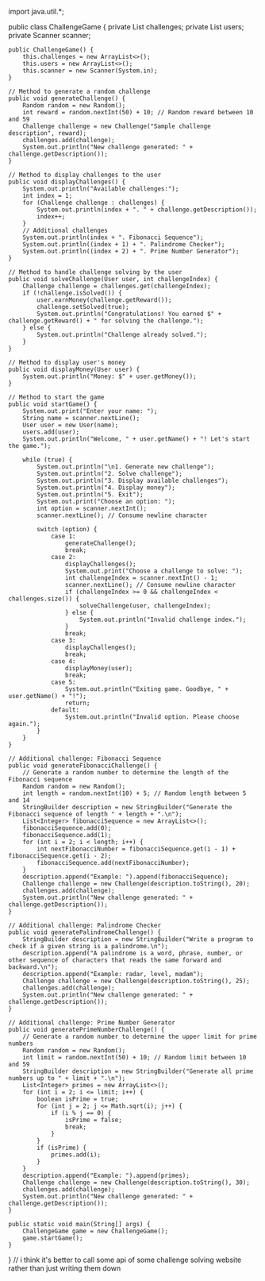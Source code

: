 import java.util.*;

public class ChallengeGame {
    private List<Challenge> challenges;
    private List<User> users;
    private Scanner scanner;

    public ChallengeGame() {
        this.challenges = new ArrayList<>();
        this.users = new ArrayList<>();
        this.scanner = new Scanner(System.in);
    }

    // Method to generate a random challenge
    public void generateChallenge() {
        Random random = new Random();
        int reward = random.nextInt(50) + 10; // Random reward between 10 and 59
        Challenge challenge = new Challenge("Sample challenge description", reward);
        challenges.add(challenge);
        System.out.println("New challenge generated: " + challenge.getDescription());
    }

    // Method to display challenges to the user
    public void displayChallenges() {
        System.out.println("Available challenges:");
        int index = 1;
        for (Challenge challenge : challenges) {
            System.out.println(index + ". " + challenge.getDescription());
            index++;
        }
        // Additional challenges
        System.out.println(index + ". Fibonacci Sequence");
        System.out.println((index + 1) + ". Palindrome Checker");
        System.out.println((index + 2) + ". Prime Number Generator");
    }

    // Method to handle challenge solving by the user
    public void solveChallenge(User user, int challengeIndex) {
        Challenge challenge = challenges.get(challengeIndex);
        if (!challenge.isSolved()) {
            user.earnMoney(challenge.getReward());
            challenge.setSolved(true);
            System.out.println("Congratulations! You earned $" + challenge.getReward() + " for solving the challenge.");
        } else {
            System.out.println("Challenge already solved.");
        }
    }

    // Method to display user's money
    public void displayMoney(User user) {
        System.out.println("Money: $" + user.getMoney());
    }

    // Method to start the game
    public void startGame() {
        System.out.print("Enter your name: ");
        String name = scanner.nextLine();
        User user = new User(name);
        users.add(user);
        System.out.println("Welcome, " + user.getName() + "! Let's start the game.");

        while (true) {
            System.out.println("\n1. Generate new challenge");
            System.out.println("2. Solve challenge");
            System.out.println("3. Display available challenges");
            System.out.println("4. Display money");
            System.out.println("5. Exit");
            System.out.print("Choose an option: ");
            int option = scanner.nextInt();
            scanner.nextLine(); // Consume newline character

            switch (option) {
                case 1:
                    generateChallenge();
                    break;
                case 2:
                    displayChallenges();
                    System.out.print("Choose a challenge to solve: ");
                    int challengeIndex = scanner.nextInt() - 1;
                    scanner.nextLine(); // Consume newline character
                    if (challengeIndex >= 0 && challengeIndex < challenges.size()) {
                        solveChallenge(user, challengeIndex);
                    } else {
                        System.out.println("Invalid challenge index.");
                    }
                    break;
                case 3:
                    displayChallenges();
                    break;
                case 4:
                    displayMoney(user);
                    break;
                case 5:
                    System.out.println("Exiting game. Goodbye, " + user.getName() + "!");
                    return;
                default:
                    System.out.println("Invalid option. Please choose again.");
            }
        }
    }

    // Additional challenge: Fibonacci Sequence
    public void generateFibonacciChallenge() {
        // Generate a random number to determine the length of the Fibonacci sequence
        Random random = new Random();
        int length = random.nextInt(10) + 5; // Random length between 5 and 14
        StringBuilder description = new StringBuilder("Generate the Fibonacci sequence of length " + length + ".\n");
        List<Integer> fibonacciSequence = new ArrayList<>();
        fibonacciSequence.add(0);
        fibonacciSequence.add(1);
        for (int i = 2; i < length; i++) {
            int nextFibonacciNumber = fibonacciSequence.get(i - 1) + fibonacciSequence.get(i - 2);
            fibonacciSequence.add(nextFibonacciNumber);
        }
        description.append("Example: ").append(fibonacciSequence);
        Challenge challenge = new Challenge(description.toString(), 20);
        challenges.add(challenge);
        System.out.println("New challenge generated: " + challenge.getDescription());
    }

    // Additional challenge: Palindrome Checker
    public void generatePalindromeChallenge() {
        StringBuilder description = new StringBuilder("Write a program to check if a given string is a palindrome.\n");
        description.append("A palindrome is a word, phrase, number, or other sequence of characters that reads the same forward and backward.\n");
        description.append("Example: radar, level, madam");
        Challenge challenge = new Challenge(description.toString(), 25);
        challenges.add(challenge);
        System.out.println("New challenge generated: " + challenge.getDescription());
    }

    // Additional challenge: Prime Number Generator
    public void generatePrimeNumberChallenge() {
        // Generate a random number to determine the upper limit for prime numbers
        Random random = new Random();
        int limit = random.nextInt(50) + 10; // Random limit between 10 and 59
        StringBuilder description = new StringBuilder("Generate all prime numbers up to " + limit + ".\n");
        List<Integer> primes = new ArrayList<>();
        for (int i = 2; i <= limit; i++) {
            boolean isPrime = true;
            for (int j = 2; j <= Math.sqrt(i); j++) {
                if (i % j == 0) {
                    isPrime = false;
                    break;
                }
            }
            if (isPrime) {
                primes.add(i);
            }
        }
        description.append("Example: ").append(primes);
        Challenge challenge = new Challenge(description.toString(), 30);
        challenges.add(challenge);
        System.out.println("New challenge generated: " + challenge.getDescription());
    }

    public static void main(String[] args) {
        ChallengeGame game = new ChallengeGame();
        game.startGame();
    }
}
// i think it's better to call some api of some challenge solving website rather than just writing them down
